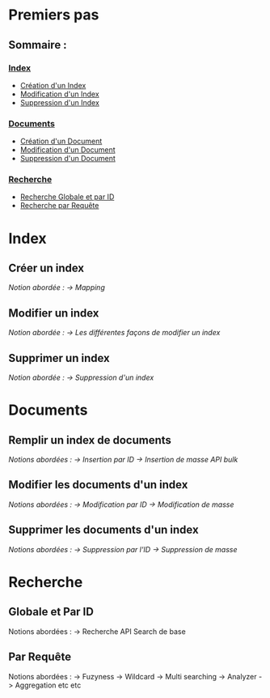 # Premiers pas

## Sommaire :
### [Index](#ind)
*  [Création d'un Index](#ind1)
*  [Modification d'un Index](#ind2)
*  [Suppression d'un Index](#ind3)

### [Documents](#doc)
*  [Création d'un Document](#doc1)
*  [Modification d'un Document](#doc2)
*  [Suppression d'un Document](#doc3)

### [Recherche](#rec)
*  [Recherche Globale et par ID](#ind1)
*  [Recherche par Requête](#user-content-par-requête)

# Index 

## Créer un index

*Notion abordée : 
-> Mapping*

## Modifier un index 

*Notion abordée : 
-> Les différentes façons de modifier un index*

## Supprimer un index

*Notion abordée : 
-> Suppression d'un index*

# Documents

## Remplir un index de documents 

*Notions abordées : 
-> Insertion par ID
-> Insertion de masse API bulk*

## Modifier les documents d'un index 

*Notions abordées :
-> Modification par ID
-> Modification de masse*

## Supprimer les documents d'un index 

*Notions abordées :
-> Suppression par l'ID
-> Suppression de masse*

# Recherche 

## Globale et Par ID

Notions abordées : 
-> Recherche API Search de base

## Par Requête

Notions abordées : 
-> Fuzyness
-> Wildcard
-> Multi searching
-> Analyzer
-> Aggregation
etc etc